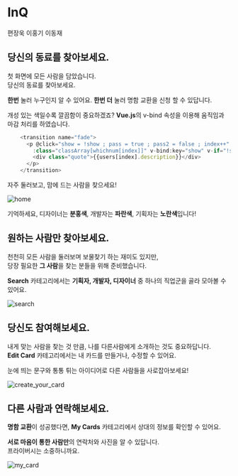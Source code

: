 # InQ

편장욱 이홍기 이동재

## 당신의 동료를 찾아보세요.
첫 화면에 모든 사람을 담았습니다.  
당신의 동료를 찾아보세요.  

**한번** 눌러 누구인지 알 수 있어요.
**한번 더** 눌러 명함 교환을 신청 할 수 있답니다.  

개성 있는 색일수록 깔끔함이 중요하겠죠? **Vue.js**의 v-bind 속성을 이용해 움직임과 마감 처리를 하였습니다.
```javascript
    <transition name="fade">
      <p @click="show = !show ; pass = true ; pass2 = false ; index++" class = "nextFront"  
        :class="classArray[whichnum[index]]" v-bind:key="show" v-if="!show" :style="{backgroundColor:colorlist[index]}"> 
        <div class="quote">{{users[index].description}}</div> 
      </p>
    </transition>
```  

자주 둘러보고, 맘에 드는 사람을 찾으세요!


![home](https://user-images.githubusercontent.com/46164736/127443396-330c5d5e-6d67-4532-8cb1-147f09c0d628.gif)


기억하세요, 디자이너는 **분홍색**, 개발자는 **파란색**, 기획자는 **노란색**입니다!


## 원하는 사람만 찾아보세요.
천천히 모든 사람을 둘러보며 보물찾기 하는 재미도 있지만,  
당장 필요한 **그 사람**을 찾는 분들을 위해 준비했습니다.  

**Search** 카테고리에서는 **기획자, 개발자, 디자이너** 중 하나의 직업군을 골라 모아볼 수 있어요.  

![search](https://user-images.githubusercontent.com/46164736/127444284-e3fe0537-e64d-4724-b15c-1e24c98a9faa.gif)



## 당신도 참여해보세요.
내게 맞는 사람을 찾는 것 만큼, 나를 다른사람에게 소개하는 것도 중요하답니다.  
**Edit Card** 카테고리에서는 내 카드를 만들거나, 수정할 수 있어요.  

눈에 띄는 문구와 통통 튀는 아이디어로 다른 사람들을 사로잡아보세요!  

![create_your_card](https://user-images.githubusercontent.com/46164736/127444996-8c87a959-7af3-4adb-8d20-bd97de055d2c.gif)



## 다른 사람과 연락해보세요.
**명함 교환**이 성공했다면, **My Cards** 카테고리에서 상대의 정보를 확인할 수 있어요.  

**서로 마음이 통한 사람만**의 연락처와 사진을 알 수 있답니다.  
프라이버시는 소중하니까요.

![my_card](https://user-images.githubusercontent.com/46164736/127446055-7257d74d-e779-420a-abbf-9e9c1594508f.gif)
